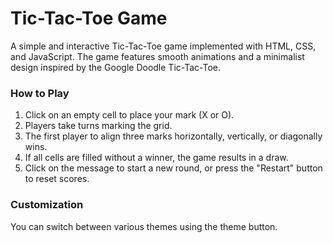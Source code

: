# Tic-Tac-Toe Game

A simple and interactive Tic-Tac-Toe game implemented with HTML, CSS, and JavaScript. The game features smooth animations and a minimalist design inspired by the Google Doodle Tic-Tac-Toe.

### How to Play

1. Click on an empty cell to place your mark (X or O).
2. Players take turns marking the grid.
3. The first player to align three marks horizontally, vertically, or diagonally wins.
4. If all cells are filled without a winner, the game results in a draw.
5. Click on the message to start a new round, or press the "Restart" button to reset scores.

### Customization

You can switch between various themes using the theme button.
